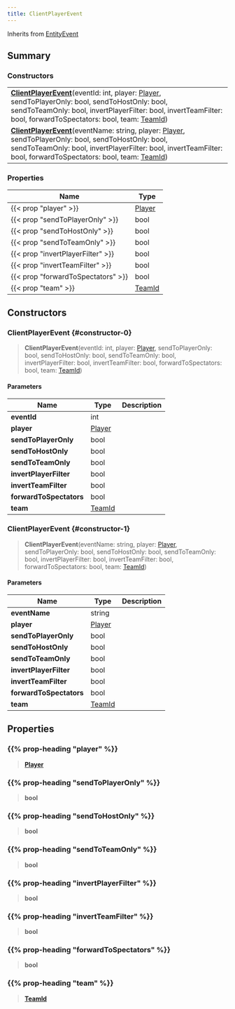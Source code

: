 ```yaml
---
title: ClientPlayerEvent
---
```


Inherits from [EntityEvent](/vext/ref/shared/type/entityevent)

## Summary

### Constructors

|  |
| --- |
| **[ClientPlayerEvent](#constructor-0)**(eventId: int, player: [Player](/vext/ref/server/type/player), sendToPlayerOnly: bool, sendToHostOnly: bool, sendToTeamOnly: bool, invertPlayerFilter: bool, invertTeamFilter: bool, forwardToSpectators: bool, team: [TeamId](/vext/ref/fb/teamid)) |
| **[ClientPlayerEvent](#constructor-1)**(eventName: string, player: [Player](/vext/ref/server/type/player), sendToPlayerOnly: bool, sendToHostOnly: bool, sendToTeamOnly: bool, invertPlayerFilter: bool, invertTeamFilter: bool, forwardToSpectators: bool, team: [TeamId](/vext/ref/fb/teamid)) |

### Properties

| Name | Type |
| ---- | ---- |
| {{< prop "player" >}} | [Player](/vext/ref/server/type/player) |
| {{< prop "sendToPlayerOnly" >}} | bool |
| {{< prop "sendToHostOnly" >}} | bool |
| {{< prop "sendToTeamOnly" >}} | bool |
| {{< prop "invertPlayerFilter" >}} | bool |
| {{< prop "invertTeamFilter" >}} | bool |
| {{< prop "forwardToSpectators" >}} | bool |
| {{< prop "team" >}} | [TeamId](/vext/ref/fb/teamid) |

## Constructors

### ClientPlayerEvent {#constructor-0}

> **ClientPlayerEvent**(eventId: int, player: [Player](/vext/ref/server/type/player), sendToPlayerOnly: bool, sendToHostOnly: bool, sendToTeamOnly: bool, invertPlayerFilter: bool, invertTeamFilter: bool, forwardToSpectators: bool, team: [TeamId](/vext/ref/fb/teamid))

#### Parameters

| Name | Type | Description |
| ---- | ---- | ----------- |
| **eventId** | int |  |
| **player** | [Player](/vext/ref/server/type/player) |  |
| **sendToPlayerOnly** | bool |  |
| **sendToHostOnly** | bool |  |
| **sendToTeamOnly** | bool |  |
| **invertPlayerFilter** | bool |  |
| **invertTeamFilter** | bool |  |
| **forwardToSpectators** | bool |  |
| **team** | [TeamId](/vext/ref/fb/teamid) |  |

### ClientPlayerEvent {#constructor-1}

> **ClientPlayerEvent**(eventName: string, player: [Player](/vext/ref/server/type/player), sendToPlayerOnly: bool, sendToHostOnly: bool, sendToTeamOnly: bool, invertPlayerFilter: bool, invertTeamFilter: bool, forwardToSpectators: bool, team: [TeamId](/vext/ref/fb/teamid))

#### Parameters

| Name | Type | Description |
| ---- | ---- | ----------- |
| **eventName** | string |  |
| **player** | [Player](/vext/ref/server/type/player) |  |
| **sendToPlayerOnly** | bool |  |
| **sendToHostOnly** | bool |  |
| **sendToTeamOnly** | bool |  |
| **invertPlayerFilter** | bool |  |
| **invertTeamFilter** | bool |  |
| **forwardToSpectators** | bool |  |
| **team** | [TeamId](/vext/ref/fb/teamid) |  |

## Properties

### {{% prop-heading "player" %}}

> **[Player](/vext/ref/server/type/player)**

### {{% prop-heading "sendToPlayerOnly" %}}

> **bool**

### {{% prop-heading "sendToHostOnly" %}}

> **bool**

### {{% prop-heading "sendToTeamOnly" %}}

> **bool**

### {{% prop-heading "invertPlayerFilter" %}}

> **bool**

### {{% prop-heading "invertTeamFilter" %}}

> **bool**

### {{% prop-heading "forwardToSpectators" %}}

> **bool**

### {{% prop-heading "team" %}}

> **[TeamId](/vext/ref/fb/teamid)**

